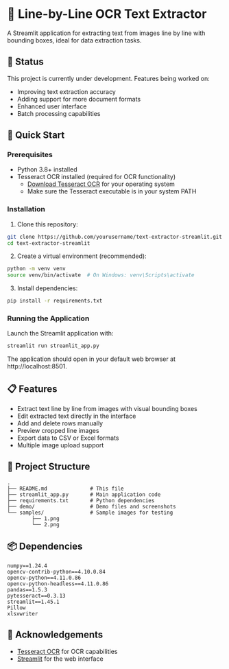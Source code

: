 # 📄 Line-by-Line OCR Text Extractor

A Streamlit application for extracting text from images line by line with bounding boxes, ideal for data extraction tasks.

## 🚧 Status

This project is currently under development. Features being worked on:

- Improving text extraction accuracy
- Adding support for more document formats
- Enhanced user interface
- Batch processing capabilities

## 🚀 Quick Start

### Prerequisites

- Python 3.8+ installed
- Tesseract OCR installed (required for OCR functionality)
  - [Download Tesseract OCR](https://github.com/tesseract-ocr/tesseract#installing-tesseract) for your operating system
  - Make sure the Tesseract executable is in your system PATH

### Installation

1. Clone this repository:

```bash
git clone https://github.com/yourusername/text-extractor-streamlit.git
cd text-extractor-streamlit
```

2. Create a virtual environment (recommended):

```bash
python -m venv venv
source venv/bin/activate  # On Windows: venv\Scripts\activate
```

3. Install dependencies:

```bash
pip install -r requirements.txt
```

### Running the Application

Launch the Streamlit application with:

```bash
streamlit run streamlit_app.py
```

The application should open in your default web browser at http://localhost:8501.

## 📋 Features

- Extract text line by line from images with visual bounding boxes
- Edit extracted text directly in the interface
- Add and delete rows manually
- Preview cropped line images
- Export data to CSV or Excel formats
- Multiple image upload support

## 📁 Project Structure

```
.
├── README.md              # This file
├── streamlit_app.py       # Main application code
├── requirements.txt       # Python dependencies
├── demo/                  # Demo files and screenshots
└── samples/               # Sample images for testing
        ├── 1.png
        └── 2.png
```

## 📦 Dependencies

```
numpy==1.24.4
opencv-contrib-python==4.10.0.84
opencv-python==4.11.0.86
opencv-python-headless==4.11.0.86
pandas==1.5.3
pytesseract==0.3.13
streamlit==1.45.1
Pillow
xlsxwriter
```

## 🙏 Acknowledgements

- [Tesseract OCR](https://github.com/tesseract-ocr/tesseract) for OCR capabilities
- [Streamlit](https://streamlit.io/) for the web interface
